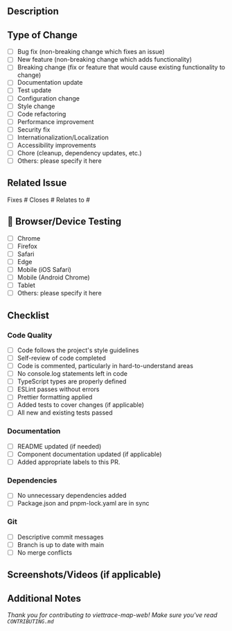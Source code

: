 ## Description
<!-- A clear and concise description of the changes you've made and why they're needed -->

## Type of Change
<!-- What type of change does your code introduce? Put an `x` in all the boxes that apply: -->

- [ ] Bug fix (non-breaking change which fixes an issue)
- [ ] New feature (non-breaking change which adds functionality)
- [ ] Breaking change (fix or feature that would cause existing functionality to change)
- [ ] Documentation update
- [ ] Test update
- [ ] Configuration change
- [ ] Style change
- [ ] Code refactoring
- [ ] Performance improvement
- [ ] Security fix
- [ ] Internationalization/Localization
- [ ] Accessibility improvements
- [ ] Chore (cleanup, dependency updates, etc.)
- [ ] Others: please specify it here

## Related Issue
<!-- If this PR fixes or references a GitHub issue, mention it here using `#issue-number`. For example: "Fixes #123", "Closes #456", "Relates to #789" -->

Fixes #
Closes #
Relates to #

## 📱 Browser/Device Testing
<!-- Check all browsers and devices where you've tested -->

- [ ] Chrome
- [ ] Firefox
- [ ] Safari
- [ ] Edge
- [ ] Mobile (iOS Safari)
- [ ] Mobile (Android Chrome)
- [ ] Tablet
- [ ] Others: please specify it here

## Checklist
<!-- Go over all the following points, and put an `x` in all the boxes that apply. -->

### Code Quality
- [ ] Code follows the project's style guidelines
- [ ] Self-review of code completed
- [ ] Code is commented, particularly in hard-to-understand areas
- [ ] No console.log statements left in code
- [ ] TypeScript types are properly defined
- [ ] ESLint passes without errors
- [ ] Prettier formatting applied
- [ ] Added tests to cover changes (if applicable)
- [ ] All new and existing tests passed

### Documentation
- [ ] README updated (if needed)
- [ ] Component documentation updated (if applicable)
- [ ] Added appropriate labels to this PR.

### Dependencies
- [ ] No unnecessary dependencies added
- [ ] Package.json and pnpm-lock.yaml are in sync

### Git
- [ ] Descriptive commit messages
- [ ] Branch is up to date with main
- [ ] No merge conflicts

## Screenshots/Videos (if applicable)
<!-- Add screenshots to help explain your changes if they include visual changes. -->

## Additional Notes
<!-- Add any other context about the pull request here. -->

_Thank you for contributing to viettrace-map-web! Make sure you've read `CONTRIBUTING.md`_
